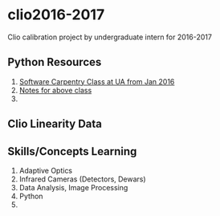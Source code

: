 # clio2016-2017
Clio calibration project by undergraduate intern for 2016-2017

## Python Resources
1. [Software Carpentry Class at UA from Jan 2016](http://bjoyce3.github.io/2016-01-30-UofArizonaIntroPython/)
2. [Notes for above class](http://pad.software-carpentry.org/2016-01-30-UofArizonaIntroPython)
3. 

## Clio Linearity Data

## Skills/Concepts Learning
1. Adaptive Optics
2. Infrared Cameras (Detectors, Dewars)
3. Data Analysis, Image Processing
4. Python
5. 
